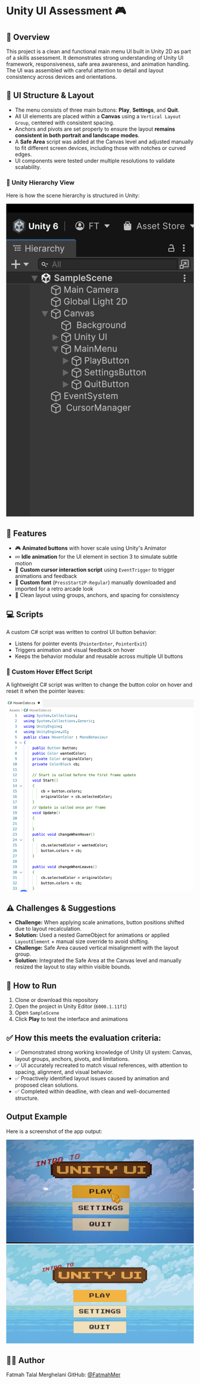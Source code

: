 # Unity UI Assessment 🎮

## 📝 Overview
This project is a clean and functional main menu UI built in Unity 2D as part of a skills assessment. It demonstrates strong understanding of Unity UI framework, responsiveness, safe area awareness, and animation handling. The UI was assembled with careful attention to detail and layout consistency across devices and orientations.

## 🧩 UI Structure & Layout
- The menu consists of three main buttons: **Play**, **Settings**, and **Quit**.
- All UI elements are placed within a **Canvas** using a `Vertical Layout Group`, centered with consistent spacing.
- Anchors and pivots are set properly to ensure the layout **remains consistent in both portrait and landscape modes**.
- A **Safe Area** script was added at the Canvas level and adjusted manually to fit different screen devices, including those with notches or curved edges.
- UI components were tested under multiple resolutions to validate scalability.
### 🧱 Unity Hierarchy View
Here is how the scene hierarchy is structured in Unity:

![Hierarchy](Hierarchy.png)

## 🔧 Features
- 🎮 **Animated buttons** with hover scale using Unity's Animator
- 💤 **Idle animation** for the UI element in section 3 to simulate subtle motion
- 🧠 **Custom cursor interaction script** using `EventTrigger` to trigger animations and feedback
- 📝 **Custom font** (`PressStart2P-Regular`) manually downloaded and imported for a retro arcade look
- 🔲 Clean layout using groups, anchors, and spacing for consistency

## 💻 Scripts
A custom C# script was written to control UI button behavior:
- Listens for pointer events (`PointerEnter`, `PointerExit`)
- Triggers animation and visual feedback on hover
- Keeps the behavior modular and reusable across multiple UI buttons

### 🎨 Custom Hover Effect Script

A lightweight C# script was written to change the button color on hover and reset it when the pointer leaves:

![HoverColor Script](HoverColorScript.png)

## ⚠️ Challenges & Suggestions
- **Challenge:** When applying scale animations, button positions shifted due to layout recalculation.
- **Solution:** Used a nested GameObject for animations or applied `LayoutElement` + manual size override to avoid shifting.
- **Challenge:** Safe Area caused vertical misalignment with the layout group.
- **Solution:** Integrated the Safe Area at the Canvas level and manually resized the layout to stay within visible bounds.

## 🚀 How to Run
1. Clone or download this repository
2. Open the project in Unity Editor (`6000.1.11f1`)
3. Open `SampleScene`
4. Click **Play** to test the interface and animations

## ✅ How this meets the evaluation criteria:
- ✅ Demonstrated strong working knowledge of Unity UI system: Canvas, layout groups, anchors, pivots, and limitations.
- ✅ UI accurately recreated to match visual references, with attention to spacing, alignment, and visual behavior.
- ✅ Proactively identified layout issues caused by animation and proposed clean solutions.
- ✅ Completed within deadline, with clean and well-documented structure.


## Output Example
Here is a screenshot of the app output:

![Output 2](Output_Image2.jpeg)
![Output 1](Output_Image1.png)


## 👩‍💻 Author
Fatmah Talal Merghelani
GitHub: [@FatmahMer](https://github.com/FatmahMer)

